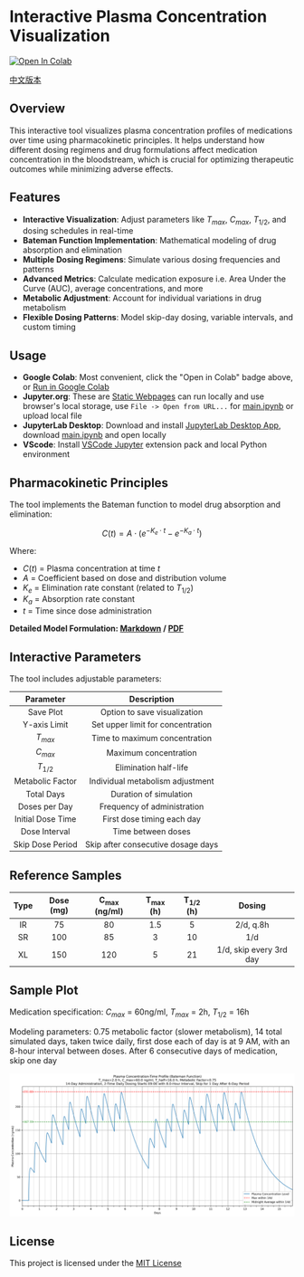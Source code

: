 # Interactive Plasma Concentration Visualization

[![Open In Colab](https://colab.research.google.com/assets/colab-badge.svg)](https://colab.research.google.com/github/LongshengDu/plasma-concentration-vis/blob/master/main.ipynb)

[中文版本](README_CHINESE.md)

## Overview

This interactive tool visualizes plasma concentration profiles of medications over time using pharmacokinetic principles. It helps understand how different dosing regimens and drug formulations affect medication concentration in the bloodstream, which is crucial for optimizing therapeutic outcomes while minimizing adverse effects.

## Features

* **Interactive Visualization**: Adjust parameters like $T_{max}$, $C_{max}$, $T_{1/2}$, and dosing schedules in real-time
* **Bateman Function Implementation**: Mathematical modeling of drug absorption and elimination
* **Multiple Dosing Regimens**: Simulate various dosing frequencies and patterns
* **Advanced Metrics**: Calculate medication exposure i.e. Area Under the Curve (AUC), average concentrations, and more
* **Metabolic Adjustment**: Account for individual variations in drug metabolism
* **Flexible Dosing Patterns**: Model skip-day dosing, variable intervals, and custom timing

## Usage

* **Google Colab**: Most convenient, click the "Open in Colab" badge above, or [Run in Google Colab](https://colab.research.google.com/github/LongshengDu/plasma-concentration-vis/blob/master/main.ipynb)
* **Jupyter.org**: These are [Static Webpages](https://jupyter.org/try) can run locally and use browser's local storage, use `File -> Open from URL...` for [main.ipynb](https://raw.githubusercontent.com/LongshengDu/plasma-concentration-vis/refs/heads/master/main.ipynb) or upload local file
* **JupyterLab Desktop**: Download and install [JupyterLab Desktop App](https://github.com/jupyterlab/jupyterlab-desktop/releases), download [main.ipynb](https://raw.githubusercontent.com/LongshengDu/plasma-concentration-vis/refs/heads/master/main.ipynb) and open locally 
* **VScode**: Install [VSCode Jupyter](https://marketplace.visualstudio.com/items/?itemName=ms-toolsai.jupyter) extension pack and local Python environment

## Pharmacokinetic Principles

The tool implements the Bateman function to model drug absorption and elimination:

$$
C(t) = A \cdot (e^{-K_e \cdot t} - e^{-K_a \cdot t})
$$

Where:
* $C(t)$ = Plasma concentration at time $t$
* $A$ = Coefficient based on dose and distribution volume
* $K_e$ = Elimination rate constant (related to $T_{1/2}$)
* $K_a$ = Absorption rate constant
* $t$ = Time since dose administration

**Detailed Model Formulation: [Markdown](pharmacokinetic.md) / [PDF](pharmacokinetic.pdf)**

## Interactive Parameters

The tool includes adjustable parameters:

| Parameter          | Description                                |
|:------------------:|:------------------------------------------:|
| Save Plot          | Option to save visualization               |
| Y-axis Limit       | Set upper limit for concentration          |
| $T_{max}$          | Time to maximum concentration              |
| $C_{max}$          | Maximum concentration                      |
| $T_{1/2}$          | Elimination half-life                      |
| Metabolic Factor   | Individual metabolism adjustment           |
| Total Days         | Duration of simulation                     |
| Doses per Day      | Frequency of administration                |
| Initial Dose Time  | First dose timing each day                 |
| Dose Interval      | Time between doses                         |
| Skip Dose Period   | Skip after consecutive dosage days         |

## Reference Samples

| Type  |  Dose (mg)  | $\mathbf{C_{max}}$ (ng/ml) |  $\mathbf{T_{max}}$ (h)  | $\mathbf{T_{1/2}}$ (h) |          Dosing          |
|:-----:|:-----------:|:--------------------------:|:------------------------:|:----------------------:|:------------------------:|
| IR    |     75      |            80              |           1.5            |           5            |        2/d, q.8h         |
| SR    |     100     |            85              |            3             |           10           |           1/d            |
| XL    |     150     |           120              |            5             |           21           | 1/d, skip every 3rd day  |

## Sample Plot

Medication specification: $C_{max}$ = 60ng/ml, $T_{max}$ = 2h, $T_{1/2}$ = 16h

Modeling parameters: 0.75 metabolic factor (slower metabolism), 14 total simulated days, taken twice daily, first dose each of day is at 9 AM, with an 8-hour interval between doses. After 6 consecutive days of medication, skip one day

![Plasma Concentration Plot](example_plot.png)

## License

This project is licensed under the [MIT License](LICENSE)
